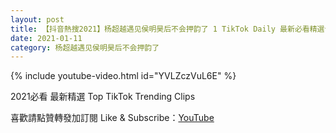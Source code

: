 ```yaml
---
layout: post
title: 【抖音熱搜2021】杨超越遇见侯明昊后不会押韵了 1 TikTok Daily 最新必看精選合集2021 01 11
date: 2021-01-11
category: 杨超越遇见侯明昊后不会押韵了
---
```


{% include youtube-video.html id="YVLZczVuL6E" %}

2021必看 最新精選 Top TikTok Trending Clips

喜歡請點贊轉發加訂閱 Like & Subscribe：[YouTube](https://www.youtube.com/channel/UCAoR7VcanIPd04uEq_GIylA/videos)

